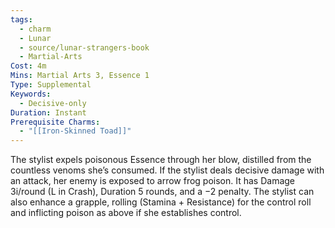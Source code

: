 ```yaml
---
tags:
  - charm
  - Lunar
  - source/lunar-strangers-book
  - Martial-Arts
Cost: 4m
Mins: Martial Arts 3, Essence 1
Type: Supplemental
Keywords:
  - Decisive-only
Duration: Instant
Prerequisite Charms:
  - "[[Iron-Skinned Toad]]"
---
```

The stylist expels poisonous Essence through her blow, distilled from the countless venoms she’s consumed.
If the stylist deals decisive damage with an attack, her enemy is exposed to arrow frog poison. It has Damage 3i/round (L in Crash), Duration 5 rounds, and a −2 penalty.
The stylist can also enhance a grapple, rolling (Stamina + Resistance) for the control roll and inflicting poison as above if she establishes control.